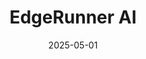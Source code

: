 ---  
layout: startup_page  
title: "EdgeRunner AI"  
id: "edgerunnerai.com"  
permalink: "/edgerunneraiedgerunnerai.com05012025/"  
website: "https://www.edgerunnerai.com/"  
funding_round: "Series A"  
funding_amount: "$12M"  
investors: "Madrona Ventures, Four Rivers Ventures, HP Tech Ventures, Alumni Ventures"  
about: "EdgeRunner AI develops domain-specific, air-gapped, on-device AI agents for military and enterprise use. Their platform provides hyper-personalized AI assistants that function without internet connectivity, offering enhanced security and privacy. This technology is designed to improve workflows in secure and private environments."  
markets: "AI, Military Technology, Enterprise Software"  
hq: "Bellevue, Washington, United States"  
founded_year: "2024"  
linkedin: "https://www.linkedin.com/company/edgerunner-ai"  
twitter: "https://twitter.com/EdgeRunnerAI"  
instagram: ""  
facebook: ""  
crunchbase: "https://www.crunchbase.com/organization/edgerunner-ai"  
pitchbook: "https://pitchbook.com/profiles/company/608962-15"  

date_display: "01-May-2025"  
date: "2025-05-01"

# SEO Optimization  
meta_title: "EdgeRunner AI - Series A Funding ($12M)"  
meta_description: "EdgeRunner AI, EdgeRunner AI develops domain-specific, air-gapped, on-device AI agents for military and enterprise use. Their platform provides hyper-personalized AI..."  
meta_keywords: "EdgeRunner AI, AI, Military Technology, Enterprise Software, Series A funding"  
canonical_url: "https://startup.projectstartups.com/edgerunneraiedgerunnerai.com05012025/"  
---